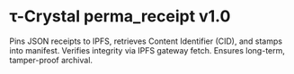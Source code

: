 # τ-Crystal perma_receipt v1.0
Pins JSON receipts to IPFS, retrieves Content Identifier (CID), and stamps into manifest. Verifies integrity via IPFS gateway fetch. Ensures long-term, tamper-proof archival.
